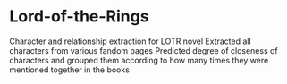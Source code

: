# Lord-of-the-Rings
Character and relationship extraction for LOTR novel
Extracted all characters from various fandom pages
Predicted degree of closeness of characters and grouped them according to how many times they were mentioned together in the books
